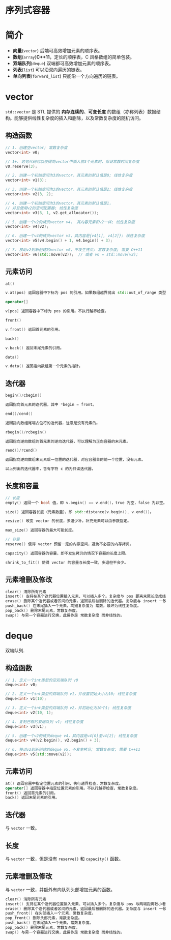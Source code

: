 # 序列式容器

# 简介

- **向量**(`vector`) 后端可高效增加元素的顺序表。
- **数组**(`array`)**C++11**，定长的顺序表，C 风格数组的简单包装。
- **双端队列**(`deque`) 双端都可高效增加元素的顺序表。
- **列表**(`list`) 可以沿双向遍历的链表。
- **单向列表**(`forward_list`) 只能沿一个方向遍历的链表。

# vector

`std::vector` 是 STL 提供的 **内存连续的**、**可变长度** 的数组（亦称列表）数据结构。能够提供线性复杂度的插入和删除，以及常数复杂度的随机访问。

## 构造函数

```cpp
// 1. 创建空vector; 常数复杂度
vector<int> v0;

// 1+. 这句代码可以使得向vector中插入前3个元素时，保证常数时间复杂度
v0.reserve(3);

// 2. 创建一个初始空间为3的vector，其元素的默认值是0; 线性复杂度
vector<int> v1(3);

// 3. 创建一个初始空间为3的vector，其元素的默认值是2; 线性复杂度
vector<int> v2(3, 2);

// 4. 创建一个初始空间为3的vector，其元素的默认值是1，
// 并且使用v2的空间配置器; 线性复杂度
vector<int> v3(3, 1, v2.get_allocator());

// 5. 创建一个v2的拷贝vector v4， 其内容元素和v2一样; 线性复杂度
vector<int> v4(v2);

// 6. 创建一个v4的拷贝vector v5，其内容是{v4[1], v4[2]}; 线性复杂度
vector<int> v5(v4.begin() + 1, v4.begin() + 3);

// 7. 移动v2到新创建的vector v6，不发生拷贝; 常数复杂度; 需要 C++11
vector<int> v6(std::move(v2));  // 或者 v6 = std::move(v2);
```



## 元素访问

```cpp
at()

v.at(pos) 返回容器中下标为 pos 的引用。如果数组越界抛出 std::out_of_range 类型的异常。

operator[]

v[pos] 返回容器中下标为 pos 的引用。不执行越界检查。

front()

v.front() 返回首元素的引用。

back()

v.back() 返回末尾元素的引用。

data()

v.data() 返回指向数组第一个元素的指针。
```



## 迭代器

```cpp
begin()/cbegin()

返回指向首元素的迭代器，其中 *begin = front。

end()/cend()

返回指向数组尾端占位符的迭代器，注意是没有元素的。

rbegin()/rcbegin()

返回指向逆向数组的首元素的逆向迭代器，可以理解为正向容器的末元素。

rend()/rcend()

返回指向逆向数组末元素后一位置的迭代器，对应容器首的前一个位置，没有元素。

以上列出的迭代器中，含有字符 c 的为只读迭代器，
```



## 长度和容量

```cpp
// 长度
empty() 返回一个 bool 值，即 v.begin() == v.end()，true 为空，false 为非空。

size() 返回容器长度（元素数量），即 std::distance(v.begin(), v.end())。

resize() 改变 vector 的长度，多退少补。补充元素可以由参数指定。

max_size() 返回容器的最大可能长度。

// 容量
reserve() 使得 vector 预留一定的内存空间，避免不必要的内存拷贝。

capacity() 返回容器的容量，即不发生拷贝的情况下容器的长度上限。

shrink_to_fit() 使得 vector 的容量与长度一致，多退但不会少。

```



## 元素增删及修改

```cpp
clear() 清除所有元素
insert() 支持在某个迭代器位置插入元素、可以插入多个。复杂度与 pos 距离末尾长度成线性而非常数的
erase() 删除某个迭代器或者区间的元素，返回最后被删除的迭代器。复杂度与 insert 一致。
push_back() 在末尾插入一个元素，均摊复杂度为 常数，最坏为线性复杂度。
pop_back() 删除末尾元素，常数复杂度。
swap() 与另一个容器进行交换，此操作是 常数复杂度 而非线性的。
```



# deque

双端队列.

## 构造函数

```cpp
// 1. 定义一个int类型的空双端队列 v0
deque<int> v0;

// 2. 定义一个int类型的双端队列 v1，并设置初始大小为10; 线性复杂度
deque<int> v1(10);

// 3. 定义一个int类型的双端队列 v2，并初始化为10个1; 线性复杂度
deque<int> v2(10, 1);

// 4. 复制已有的双端队列 v1; 线性复杂度
deque<int> v3(v1);

// 5. 创建一个v2的拷贝deque v4，其内容是v4[0]至v4[2]; 线性复杂度
deque<int> v4(v2.begin(), v2.begin() + 3);

// 6. 移动v2到新创建的deque v5，不发生拷贝; 常数复杂度; 需要 C++11
deque<int> v5(std::move(v2));
```



## 元素访问

```cpp
at() 返回容器中指定位置元素的引用，执行越界检查，常数复杂度。
operator[] 返回容器中指定位置元素的引用。不执行越界检查，常数复杂度。
front() 返回首元素的引用。
back() 返回末尾元素的引用。
```



## 迭代器

与 `vector` 一致。

## 长度

与 `vector` 一致，但是没有 `reserve()` 和 `capacity()` 函数。



## 元素增删及修改

与 `vector` 一致，并额外有向队列头部增加元素的函数。

```cpp
clear() 清除所有元素
insert() 支持在某个迭代器位置插入元素、可以插入多个。复杂度与 pos 与两端距离较小者成线性。
erase() 删除某个迭代器或者区间的元素，返回最后被删除的迭代器。复杂度与 insert 一致。
push_front() 在头部插入一个元素，常数复杂度。
pop_front() 删除头部元素，常数复杂度。
push_back() 在末尾插入一个元素，常数复杂度。
pop_back() 删除末尾元素，常数复杂度。
swap() 与另一个容器进行交换，此操作是 常数复杂度 而非线性的。
```

